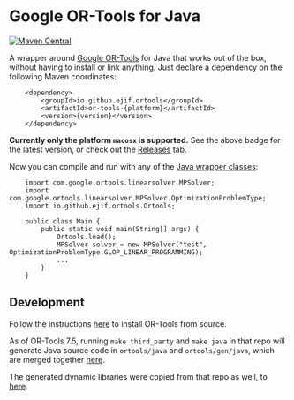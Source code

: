 # Google OR-Tools for Java

[![Maven Central](https://maven-badges.herokuapp.com/maven-central/io.github.ejif.ortools/or-tools/badge.svg)](https://mvnrepository.com/artifact/io.github.ejif.ortools)

A wrapper around [Google OR-Tools](https://github.com/google/or-tools) for Java that works out of the box, without having to install or link anything. Just declare a dependency on the following Maven coordinates:

        <dependency>
            <groupId>io.github.ejif.ortools</groupId>
            <artifactId>or-tools-{platform}</artifactId>
            <version>{version}</version>
        </dependency>

**Currently only the platform `macosx` is supported.** See the above badge for the latest version, or check out the [Releases](https://github.com/ejif/or-tools-java/releases) tab.

Now you can compile and run with any of the [Java wrapper classes](https://google.github.io/or-tools/java/namespacecom_1_1google_1_1ortools_1_1sat.html):

        import com.google.ortools.linearsolver.MPSolver;
        import com.google.ortools.linearsolver.MPSolver.OptimizationProblemType;
        import io.github.ejif.ortools.Ortools;

        public class Main {
            public static void main(String[] args) {
                Ortools.load();
                MPSolver solver = new MPSolver("test", OptimizationProblemType.GLOP_LINEAR_PROGRAMMING);
                ...
            }
        }

## Development

Follow the instructions [here](https://developers.google.com/optimization/install/java#source) to install OR-Tools from source.

As of OR-Tools 7.5, running `make third_party` and `make java` in that repo will generate Java source code in `ortools/java` and `ortools/gen/java`, which are merged together [here](or-tools/src/main/java).

The generated dynamic libraries were copied from that repo as well, to [here](or-tools-macosx/src/main/resources).

